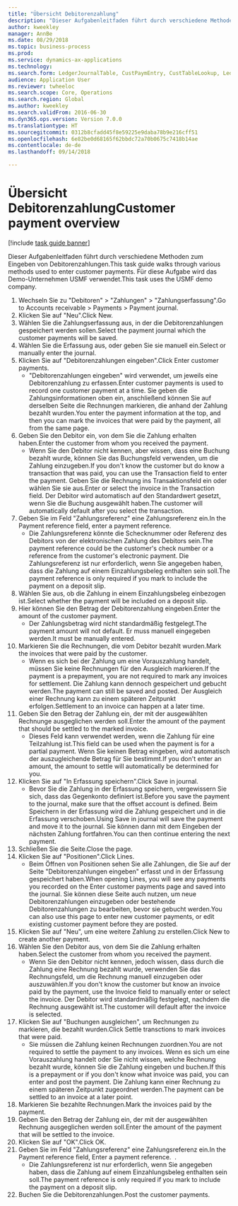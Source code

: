 ```yaml
--- 
title: "Übersicht Debitorenzahlung"
description: "Dieser Aufgabenleitfaden führt durch verschiedene Methoden zum Eingeben von Debitorenzahlungen."
author: kweekley
manager: AnnBe
ms.date: 08/29/2018
ms.topic: business-process
ms.prod: 
ms.service: dynamics-ax-applications
ms.technology: 
ms.search.form: LedgerJournalTable, CustPaymEntry, CustTableLookup, LedgerJournalTransCustPaym, CustOpenTrans, BankAccountTableLookUp
audience: Application User
ms.reviewer: twheeloc
ms.search.scope: Core, Operations
ms.search.region: Global
ms.author: kweekley
ms.search.validFrom: 2016-06-30
ms.dyn365.ops.version: Version 7.0.0
ms.translationtype: HT
ms.sourcegitcommit: 0312b8cfadd45f8e59225e9daba78b9e216cff51
ms.openlocfilehash: 6e82be0d68165f62bbdc72a70b0675c7418b14ae
ms.contentlocale: de-de
ms.lasthandoff: 09/14/2018

---
```

# <a name="customer-payment-overview"></a><span data-ttu-id="54fcf-103">Übersicht Debitorenzahlung</span><span class="sxs-lookup"><span data-stu-id="54fcf-103">Customer payment overview</span></span>

[!include [task guide banner](../../includes/task-guide-banner.md)]

<span data-ttu-id="54fcf-104">Dieser Aufgabenleitfaden führt durch verschiedene Methoden zum Eingeben von Debitorenzahlungen.</span><span class="sxs-lookup"><span data-stu-id="54fcf-104">This task guide walks through various methods used to enter customer payments.</span></span> <span data-ttu-id="54fcf-105">Für diese Aufgabe wird das Demo-Unternehmen USMF verwendet.</span><span class="sxs-lookup"><span data-stu-id="54fcf-105">This task uses the USMF demo company.</span></span>

1. <span data-ttu-id="54fcf-106">Wechseln Sie zu "Debitoren" > "Zahlungen" > "Zahlungserfassung".</span><span class="sxs-lookup"><span data-stu-id="54fcf-106">Go to Accounts receivable > Payments > Payment journal.</span></span>
2. <span data-ttu-id="54fcf-107">Klicken Sie auf "Neu".</span><span class="sxs-lookup"><span data-stu-id="54fcf-107">Click New.</span></span>
3. <span data-ttu-id="54fcf-108">Wählen Sie die Zahlungserfassung aus, in der die Debitorenzahlungen gespeichert werden sollen.</span><span class="sxs-lookup"><span data-stu-id="54fcf-108">Select the payment journal which the customer payments will be saved.</span></span>
4. <span data-ttu-id="54fcf-109">Wählen Sie die Erfassung aus, oder geben Sie sie manuell ein.</span><span class="sxs-lookup"><span data-stu-id="54fcf-109">Select or manually enter the journal.</span></span>
5. <span data-ttu-id="54fcf-110">Klicken Sie auf "Debitorenzahlungen eingeben".</span><span class="sxs-lookup"><span data-stu-id="54fcf-110">Click Enter customer payments.</span></span>
    * <span data-ttu-id="54fcf-111">"Debitorenzahlungen eingeben" wird verwendet, um jeweils eine Debitorenzahlung zu erfassen.</span><span class="sxs-lookup"><span data-stu-id="54fcf-111">Enter customer payments is used to record one customer payment at a time.</span></span> <span data-ttu-id="54fcf-112">Sie geben die Zahlungsinformationen oben ein, anschließend können Sie auf derselben Seite die Rechnungen markieren, die anhand der Zahlung bezahlt wurden.</span><span class="sxs-lookup"><span data-stu-id="54fcf-112">You enter the payment information at the top, and then you can mark the invoices that were paid by the payment, all from the same page.</span></span>  
6. <span data-ttu-id="54fcf-113">Geben Sie den Debitor ein, von dem Sie die Zahlung erhalten haben.</span><span class="sxs-lookup"><span data-stu-id="54fcf-113">Enter the customer from whom you received the payment.</span></span>
    * <span data-ttu-id="54fcf-114">Wenn Sie den Debitor nicht kennen, aber wissen, dass eine Buchung bezahlt wurde, können Sie das Buchungsfeld verwenden, um die Zahlung einzugeben.</span><span class="sxs-lookup"><span data-stu-id="54fcf-114">If you don't know the customer but do know a transaction that was paid, you can use the Transaction field to enter the payment.</span></span> <span data-ttu-id="54fcf-115">Geben Sie die Rechnung ins Transaktionsfeld ein oder wählen Sie sie aus.</span><span class="sxs-lookup"><span data-stu-id="54fcf-115">Enter or select the invoice in the Transaction field.</span></span> <span data-ttu-id="54fcf-116">Der Debitor wird automatisch auf den Standardwert gesetzt, wenn Sie die Buchung ausgewählt haben.</span><span class="sxs-lookup"><span data-stu-id="54fcf-116">The customer will automatically default after you select the transaction.</span></span>  
7. <span data-ttu-id="54fcf-117">Geben Sie im Feld "Zahlungsreferenz" eine Zahlungsreferenz ein.</span><span class="sxs-lookup"><span data-stu-id="54fcf-117">In the Payment reference field, enter a payment reference.</span></span>
    * <span data-ttu-id="54fcf-118">Die Zahlungsreferenz könnte die Schecknummer oder Referenz des Debitors von der elektronischen Zahlung des Debitors sein.</span><span class="sxs-lookup"><span data-stu-id="54fcf-118">The payment reference could be the customer's check number or a reference from the customer's electronic payment.</span></span> <span data-ttu-id="54fcf-119">Die Zahlungsreferenz ist nur erforderlich, wenn Sie angegeben haben, dass die Zahlung auf einem Einzahlungsbeleg enthalten sein soll.</span><span class="sxs-lookup"><span data-stu-id="54fcf-119">The payment reference is only required if you mark to include the payment on a deposit slip.</span></span>  
8. <span data-ttu-id="54fcf-120">Wählen Sie aus, ob die Zahlung in einem Einzahlungsbeleg einbezogen ist.</span><span class="sxs-lookup"><span data-stu-id="54fcf-120">Select whether the payment will be included on a deposit slip.</span></span> 
9. <span data-ttu-id="54fcf-121">Hier können Sie den Betrag der Debitorenzahlung eingeben.</span><span class="sxs-lookup"><span data-stu-id="54fcf-121">Enter the amount of the customer payment.</span></span>
    * <span data-ttu-id="54fcf-122">Der Zahlungsbetrag wird nicht standardmäßig festgelegt.</span><span class="sxs-lookup"><span data-stu-id="54fcf-122">The payment amount will not default.</span></span> <span data-ttu-id="54fcf-123">Er muss manuell eingegeben werden.</span><span class="sxs-lookup"><span data-stu-id="54fcf-123">It must be manually entered.</span></span>  
10. <span data-ttu-id="54fcf-124">Markieren Sie die Rechnungen, die vom Debitor bezahlt wurden.</span><span class="sxs-lookup"><span data-stu-id="54fcf-124">Mark the invoices that were paid by the customer.</span></span>
    * <span data-ttu-id="54fcf-125">Wenn es sich bei der Zahlung um eine Vorauszahlung handelt, müssen Sie keine Rechnungen für den Ausgleich markieren.</span><span class="sxs-lookup"><span data-stu-id="54fcf-125">If the payment is a prepayment, you are not required to mark any invoices for settlement.</span></span> <span data-ttu-id="54fcf-126">Die Zahlung kann dennoch gespeichert und gebucht werden.</span><span class="sxs-lookup"><span data-stu-id="54fcf-126">The payment can still be saved and posted.</span></span> <span data-ttu-id="54fcf-127">Der Ausgleich einer Rechnung kann zu einem späteren Zeitpunkt erfolgen.</span><span class="sxs-lookup"><span data-stu-id="54fcf-127">Settlement to an invoice can happen at a later time.</span></span>  
11. <span data-ttu-id="54fcf-128">Geben Sie den Betrag der Zahlung ein, der mit der ausgewählten Rechnunge ausgeglichen werden soll.</span><span class="sxs-lookup"><span data-stu-id="54fcf-128">Enter the amount of the payment that should be settled to the marked invoice.</span></span> 
    * <span data-ttu-id="54fcf-129">Dieses Feld kann verwendet werden, wenn die Zahlung für eine Teilzahlung ist.</span><span class="sxs-lookup"><span data-stu-id="54fcf-129">This field can be used when the payment is for a partial payment.</span></span> <span data-ttu-id="54fcf-130">Wenn Sie keinen Betrag eingeben, wird automatisch der auszugleichende Betrag für Sie bestimmt.</span><span class="sxs-lookup"><span data-stu-id="54fcf-130">If you don't enter an amount, the amount to settle will automatically be determined for you.</span></span>  
12. <span data-ttu-id="54fcf-131">Klicken Sie auf "In Erfassung speichern".</span><span class="sxs-lookup"><span data-stu-id="54fcf-131">Click Save in journal.</span></span>
    * <span data-ttu-id="54fcf-132">Bevor Sie die Zahlung in der Erfassung speichern, vergewissern Sie sich, dass das Gegenkonto definiert ist.</span><span class="sxs-lookup"><span data-stu-id="54fcf-132">Before you save the payment to the journal, make sure that the offset account is defined.</span></span> <span data-ttu-id="54fcf-133">Beim Speichern in der Erfassung wird die Zahlung gespeichert und in die Erfassung verschoben.</span><span class="sxs-lookup"><span data-stu-id="54fcf-133">Using Save in journal will save the payment and move it to the journal.</span></span> <span data-ttu-id="54fcf-134">Sie können dann mit dem Eingeben der nächsten Zahlung fortfahren.</span><span class="sxs-lookup"><span data-stu-id="54fcf-134">You can then continue entering the next payment.</span></span>  
13. <span data-ttu-id="54fcf-135">Schließen Sie die Seite.</span><span class="sxs-lookup"><span data-stu-id="54fcf-135">Close the page.</span></span>
14. <span data-ttu-id="54fcf-136">Klicken Sie auf "Positionen".</span><span class="sxs-lookup"><span data-stu-id="54fcf-136">Click Lines.</span></span>
    * <span data-ttu-id="54fcf-137">Beim Öffnen von Positionen sehen Sie alle Zahlungen, die Sie auf der Seite "Debitorenzahlungen eingeben" erfasst und in der Erfassung gespeichert haben.</span><span class="sxs-lookup"><span data-stu-id="54fcf-137">When opening Lines, you will see any payments you recorded on the Enter customer payments page and saved into the journal.</span></span> <span data-ttu-id="54fcf-138">Sie können diese Seite auch nutzen, um neue Debitorenzahlungen einzugeben oder bestehende Debitorenzahlungen zu bearbeiten, bevor sie gebucht werden.</span><span class="sxs-lookup"><span data-stu-id="54fcf-138">You can also use this page to enter new customer payments, or edit existing customer payment before they are posted.</span></span>  
15. <span data-ttu-id="54fcf-139">Klicken Sie auf "Neu", um eine weitere Zahlung zu erstellen.</span><span class="sxs-lookup"><span data-stu-id="54fcf-139">Click New to create another payment.</span></span> 
16. <span data-ttu-id="54fcf-140">Wählen Sie den Debitor aus, von dem Sie die Zahlung erhalten haben.</span><span class="sxs-lookup"><span data-stu-id="54fcf-140">Select the customer from whom you received the payment.</span></span>
    * <span data-ttu-id="54fcf-141">Wenn Sie den Debitor nicht kennen, jedoch wissen, dass durch die Zahlung eine Rechnung bezahlt wurde, verwenden Sie das Rechnungsfeld, um die Rechnung manuell einzugeben oder auszuwählen.</span><span class="sxs-lookup"><span data-stu-id="54fcf-141">If you don't know the customer but know an invoice paid by the payment, use the Invoice field to manually enter or select the invoice.</span></span> <span data-ttu-id="54fcf-142">Der Debitor wird standardmäßig festgelegt, nachdem die Rechnung ausgewählt ist.</span><span class="sxs-lookup"><span data-stu-id="54fcf-142">The customer will default after the invoice is selected.</span></span>  
17. <span data-ttu-id="54fcf-143">Klicken Sie auf "Buchungen ausgleichen", um Rechnungen zu markieren, die bezahlt wurden.</span><span class="sxs-lookup"><span data-stu-id="54fcf-143">Click Settle transctions to mark invoices that were paid.</span></span>
    * <span data-ttu-id="54fcf-144">Sie müssen die Zahlung keinen Rechnungen zuordnen.</span><span class="sxs-lookup"><span data-stu-id="54fcf-144">You are not required to settle the payment to any invoices.</span></span> <span data-ttu-id="54fcf-145">Wenn es sich um eine Vorauszahlung handelt oder Sie nicht wissen, welche Rechnung bezahlt wurde, können Sie die Zahlung eingeben und buchen.</span><span class="sxs-lookup"><span data-stu-id="54fcf-145">If this is a prepayment or if you don't know what invoice was paid, you can enter and post the payment.</span></span> <span data-ttu-id="54fcf-146">Die Zahlung kann einer Rechnung zu einem späteren Zeitpunkt zugeordnet werden.</span><span class="sxs-lookup"><span data-stu-id="54fcf-146">The payment can be settled to an invoice at a later point.</span></span>  
18. <span data-ttu-id="54fcf-147">Markieren Sie bezahlte Rechnungen.</span><span class="sxs-lookup"><span data-stu-id="54fcf-147">Mark the invoices paid by the payment.</span></span> 
19. <span data-ttu-id="54fcf-148">Geben Sie den Betrag der Zahlung ein, der mit der ausgewählten Rechnung ausgeglichen werden soll.</span><span class="sxs-lookup"><span data-stu-id="54fcf-148">Enter the amount of the payment that will be settled to the invoice.</span></span>
20. <span data-ttu-id="54fcf-149">Klicken Sie auf "OK".</span><span class="sxs-lookup"><span data-stu-id="54fcf-149">Click OK.</span></span>
21. <span data-ttu-id="54fcf-150">Geben Sie im Feld "Zahlungsreferenz" eine Zahlungsreferenz ein.</span><span class="sxs-lookup"><span data-stu-id="54fcf-150">In the Payment reference field, Enter a payment reference.</span></span> <span data-ttu-id="54fcf-151"> </span><span class="sxs-lookup"><span data-stu-id="54fcf-151">.</span></span>
    * <span data-ttu-id="54fcf-152">Die Zahlungsreferenz ist nur erforderlich, wenn Sie angegeben haben, dass die Zahlung auf einem Einzahlungsbeleg enthalten sein soll.</span><span class="sxs-lookup"><span data-stu-id="54fcf-152">The payment reference is only required if you mark to include the payment on a deposit slip.</span></span>  
22. <span data-ttu-id="54fcf-153">Buchen Sie die Debitorenzahlungen.</span><span class="sxs-lookup"><span data-stu-id="54fcf-153">Post the customer payments.</span></span> 


